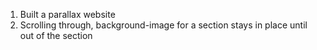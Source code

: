 1. Built a parallax website
2. Scrolling through, background-image for a section stays in place until out of the section